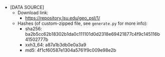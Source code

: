 - [DATA SOURCE]
    - Download link:
        - https://repository.lsu.edu/geo_psl/1/
    - Hashes (of custom-zipped file, see `generate.py` for more info):
        - sha256: ba2b5cc62b18302b1da0c111101d0d2318e69421877c4f9c145116b41502777b
        - xxh3_64: a87a1b3db0e0a3a9
        - md5: 4f1cf60587e1304a5761f9c009e98e2b